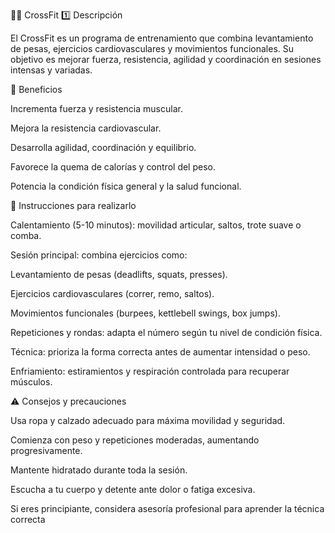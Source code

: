 🏋️‍♂️ CrossFit
1️⃣ Descripción

El CrossFit es un programa de entrenamiento que combina levantamiento de pesas, ejercicios cardiovasculares y movimientos funcionales. Su objetivo es mejorar fuerza, resistencia, agilidad y coordinación en sesiones intensas y variadas.

💪 Beneficios

Incrementa fuerza y resistencia muscular.

Mejora la resistencia cardiovascular.

Desarrolla agilidad, coordinación y equilibrio.

Favorece la quema de calorías y control del peso.

Potencia la condición física general y la salud funcional.

📝 Instrucciones para realizarlo

Calentamiento (5-10 minutos): movilidad articular, saltos, trote suave o comba.

Sesión principal: combina ejercicios como:

Levantamiento de pesas (deadlifts, squats, presses).

Ejercicios cardiovasculares (correr, remo, saltos).

Movimientos funcionales (burpees, kettlebell swings, box jumps).

Repeticiones y rondas: adapta el número según tu nivel de condición física.

Técnica: prioriza la forma correcta antes de aumentar intensidad o peso.

Enfriamiento: estiramientos y respiración controlada para recuperar músculos.

⚠️ Consejos y precauciones

Usa ropa y calzado adecuado para máxima movilidad y seguridad.

Comienza con peso y repeticiones moderadas, aumentando progresivamente.

Mantente hidratado durante toda la sesión.

Escucha a tu cuerpo y detente ante dolor o fatiga excesiva.

Si eres principiante, considera asesoría profesional para aprender la técnica correcta